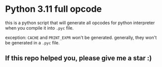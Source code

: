 # Python 3.11 full opcode

this is a python script that will generate all opcodes for python interpreter when you compile it into `.pyc` file.

exception: `CACHE` and `PRINT_EXPR` won't be generated. generally, they won't be generated in a `.pyc` file.

## If this repo helped you, please give me a star :)